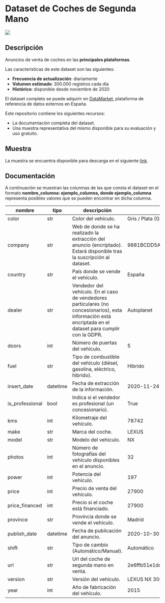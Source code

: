 # Dataset de Coches de Segunda Mano
<a href="https://datamarket.es">
  <img src="https://datamarket.es/static/core/img/banners/coches-de-segunda-mano-banner.png">
</a>

## Descripción

Anuncios de venta de coches en las __principales plataformas__. 

Las características de este dataset son las siguientes:

* __Frecuencia de actualización__: diariamente
* __Volumen estimado__: 300.000 registros cada día
* __Histórico__: disponible desde noviembre de 2020

El dataset completo se puede adquirir en [DataMarket](https://datamarket.es/#coches-de-segunda-mano-dataset), plataforma de referencia de datos externos en España. 

Este repositorio contiene los siguientes recursos:

* La documentación completa del dataset.
* Una muestra representativa del mismo disponible para su evaluación y uso gratuito.

## Muestra

La muestra se encuentra disponible para descarga en el siguiente [link](https://github.com/Data-Market/coches-de-segunda-mano/blob/main/venta-de-coches-sample.csv).

## Documentación

A continuación se muestran las columnas de las que consta el dataset en el formato __nombre_columna: ejemplo_columna, donde ejemplo_columna__ representa posibles valores que se pueden encontrar en dicha columna.

| nombre | tipo | descripción | ejemplo |
|--------|------|-------------|---------|
| color | str | Color del vehículo. |  Gris / Plata (GRIS) |
| company | str | Web de donde se ha realizado la extracción del anuncio (encriptado). Estará disponible tras la suscripción al dataset. | 9881BCDD5A0AD4733037B3FB25E69C3A |
| country | str | País donde se vende el vehículo. | España |
| dealer | str | Vendedor del vehículo. En el caso de vendedores particulares (no concesionarios), esta información está encriptada en el dataset para cumplir con la GDPR. | Autoplanet |
| doors | int | Número de puertas del vehículo. | 5 |
| fuel | str | Tipo de combustible del vehículo (diésel, gasolina, eléctrico, híbrido). | Híbrido |
| insert_date | datetime | Fecha de extracción de la información. | 2020-11-24 00:00:00 |
| is_professional | bool | Indica si el vendedor es profesional (un concesionario). | True |
| kms | int | Kilometraje del vehículo. | 78742 |
| make | str | Marca del coche. | LEXUS |
| model | str | Modelo del vehículo. | NX |
| photos | int | Número de fotografías del vehículo disponibles en el anuncio. | 32 |
| power | int | Potencia del vehículo. | 197 |
| price | int | Precio de venta del vehículo. | 27900 |
| price_financed | int | Precio si el coche está financiado. | 27900 |
| province | str | Provincia donde se vende el vehículo. | Madrid |
| publish_date | datetime | Fecha de publicación del anuncio. |  2020-10-30 11:24:56 |
| shift | str | Tipo de cambio (Automático/Manual). | Automático |
| url | str | Url del coche de segunda mano en venta. | 2e6ffb51e1ddb2db51d3cf56a4406f6c |
| version | str | Versión del vehículo. | LEXUS NX 300h F Sport 4WD Navibox 5p. |
| year | int | Año de fabricación del vehículo. | 2015 |
